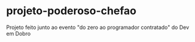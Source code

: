 # projeto-poderoso-chefao
Projeto feito junto ao evento "do zero ao programador contratado" do Dev em Dobro
